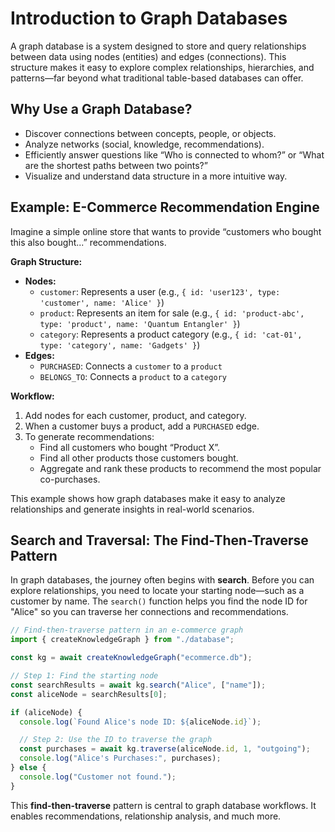 # Introduction to Graph Databases

A graph database is a system designed to store and query relationships between data using nodes (entities) and edges (connections). This structure makes it easy to explore complex relationships, hierarchies, and patterns—far beyond what traditional table-based databases can offer.

## Why Use a Graph Database?

- Discover connections between concepts, people, or objects.
- Analyze networks (social, knowledge, recommendations).
- Efficiently answer questions like “Who is connected to whom?” or “What are the shortest paths between two points?”
- Visualize and understand data structure in a more intuitive way.

## Example: E-Commerce Recommendation Engine

Imagine a simple online store that wants to provide “customers who bought this also bought...” recommendations.

**Graph Structure:**

- **Nodes:**
  - `customer`: Represents a user (e.g., `{ id: 'user123', type: 'customer', name: 'Alice' }`)
  - `product`: Represents an item for sale (e.g., `{ id: 'product-abc', type: 'product', name: 'Quantum Entangler' }`)
  - `category`: Represents a product category (e.g., `{ id: 'cat-01', type: 'category', name: 'Gadgets' }`)
- **Edges:**
  - `PURCHASED`: Connects a `customer` to a `product`
  - `BELONGS_TO`: Connects a `product` to a `category`

**Workflow:**

1. Add nodes for each customer, product, and category.
2. When a customer buys a product, add a `PURCHASED` edge.
3. To generate recommendations:
   - Find all customers who bought “Product X”.
   - Find all other products those customers bought.
   - Aggregate and rank these products to recommend the most popular co-purchases.

This example shows how graph databases make it easy to analyze relationships and generate insights in real-world scenarios.

## Search and Traversal: The Find-Then-Traverse Pattern

In graph databases, the journey often begins with **search**. Before you can explore relationships, you need to locate your starting node—such as a customer by name. The `search()` function helps you find the node ID for "Alice" so you can traverse her connections and recommendations.

```js
// Find-then-traverse pattern in an e-commerce graph
import { createKnowledgeGraph } from "./database";

const kg = await createKnowledgeGraph("ecommerce.db");

// Step 1: Find the starting node
const searchResults = await kg.search("Alice", ["name"]);
const aliceNode = searchResults[0];

if (aliceNode) {
  console.log(`Found Alice's node ID: ${aliceNode.id}`);

  // Step 2: Use the ID to traverse the graph
  const purchases = await kg.traverse(aliceNode.id, 1, "outgoing");
  console.log("Alice's Purchases:", purchases);
} else {
  console.log("Customer not found.");
}
```

This **find-then-traverse** pattern is central to graph database workflows. It enables recommendations, relationship analysis, and much more.

